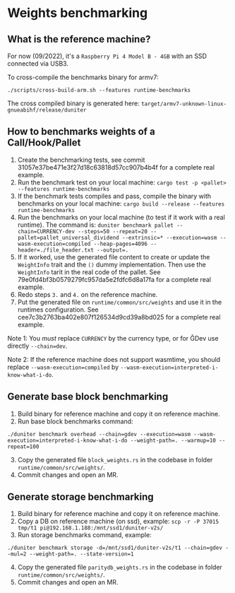 # Weights benchmarking

## What is the reference machine?

For now (09/2022), it's a `Raspberry Pi 4 Model B - 4GB` with an SSD connected via USB3.

To cross-compile the benchmarks binary for armv7:

```
./scripts/cross-build-arm.sh --features runtime-benchmarks
```

The cross compiled binary is generated here: `target/armv7-unknown-linux-gnueabihf/release/duniter`

## How to benchmarks weights of a Call/Hook/Pallet

1. Create the benchmarking tests, see commit 31057e37be471e3f27d18c63818d57cc907b4b4f for a
complete real example.
2. Run the benchmark test on your local machine:
`cargo test -p <pallet> --features runtime-benchmarks`
3. If the benchmark tests compiles and pass, compile the binary with benchmarks on your local
machine: `cargo build --release --features runtime-benchmarks`
4. Run the benchmarks on your local machine (to test if it work with a real runtime). The command
is: `duniter benchmark pallet --chain=CURRENCY-dev --steps=50 --repeat=20 --pallet=pallet_universal_dividend --extrinsic=* --execution=wasm --wasm-execution=compiled --heap-pages=4096 --header=./file_header.txt --output=.`
5. If it worked, use the generated file content to create or update the `WeightInfo` trait and the `()` dummy implementation. Then use the `WeightInfo` tarit in the real code of the pallet. See 79e0fd4bf3b0579279fc957da5e2fdfc6d8a17fa for a
complete real example.
6. Redo steps `3.` and `4.` on the reference machine.
7. Put the generated file on `runtime/common/src/weights` and use it in the runtimes configuration.
See cee7c3b2763ba402e807f126534d9cd39a8bd025 for a complete real example.

Note 1: You *must* replace `CURRENCY` by the currency type, or for ĞDev use directly `--chain=dev`.

Note 2: If the reference machine does not support wasmtime, you should replace `--wasm-execution=compiled`
by `--wasm-execution=interpreted-i-know-what-i-do`.

## Generate base block benchmarking

1. Build binary for reference machine and copy it on reference machine.
2. Run base block benchmarks command:

```
./duniter benchmark overhead --chain=gdev --execution=wasm --wasm-execution=interpreted-i-know-what-i-do --weight-path=. --warmup=10 --repeat=100
```

3. Copy the generated file `block_weights.rs` in the codebase in folder `runtime/common/src/weights/`.
4. Commit changes and open an MR.

## Generate storage benchmarking

1. Build binary for reference machine and copy it on reference machine.
2. Copy a DB on reference machine (on ssd), example: `scp -r -P 37015 tmp/t1 pi@192.168.1.188:/mnt/ssd1/duniter-v2s/`
3. Run storage benchmarks command, example:

```
./duniter benchmark storage -d=/mnt/ssd1/duniter-v2s/t1 --chain=gdev --mul=2 --weight-path=. --state-version=1
```

4. Copy the generated file `paritydb_weights.rs` in the codebase in folder `runtime/common/src/weights/`.
5. Commit changes and open an MR.
